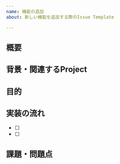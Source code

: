 ```yaml
---
name: 機能の追加
about: 新しい機能を追加する際のIssue Template

---
```


## 概要

## 背景・関連するProject

## 目的

## 実装の流れ
- [ ] 
- [ ]

## 課題・問題点
